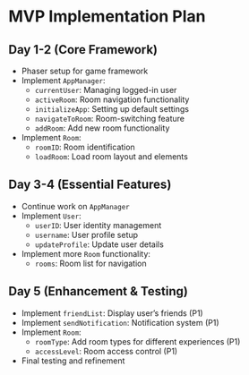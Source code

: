 # MVP Implementation Plan

## Day 1-2 (Core Framework)
- Phaser setup for game framework
- Implement `AppManager`:
  - `currentUser`: Managing logged-in user
  - `activeRoom`: Room navigation functionality
  - `initializeApp`: Setting up default settings
  - `navigateToRoom`: Room-switching feature
  - `addRoom`: Add new room functionality
- Implement `Room`:
  - `roomID`: Room identification
  - `loadRoom`: Load room layout and elements

## Day 3-4 (Essential Features)
- Continue work on `AppManager`
- Implement `User`:
  - `userID`: User identity management
  - `username`: User profile setup
  - `updateProfile`: Update user details
- Implement more `Room` functionality:
  - `rooms`: Room list for navigation

## Day 5 (Enhancement & Testing)
- Implement `friendList`: Display user’s friends (P1)
- Implement `sendNotification`: Notification system (P1)
- Implement `Room`:
  - `roomType`: Add room types for different experiences (P1)
  - `accessLevel`: Room access control (P1)
- Final testing and refinement
